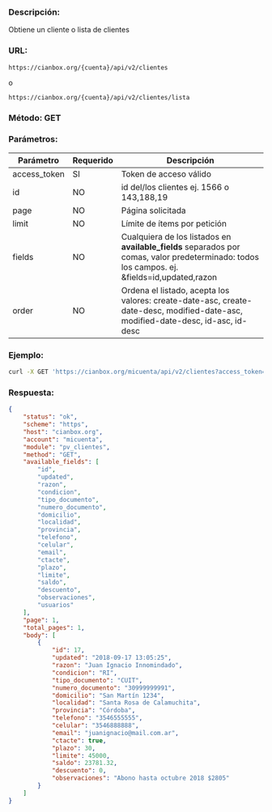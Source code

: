 ### Descripción:

Obtiene un cliente o lista de clientes

### URL:

`https://cianbox.org/{cuenta}/api/v2/clientes`

o

`https://cianbox.org/{cuenta}/api/v2/clientes/lista`

### Método: GET

### Parámetros:

|Parámetro    |Requerido |Descripción                                   |
|-------------|----------|----------------------------------------------|
|access_token |SI        |Token de acceso válido                        |
|id           |NO        |id del/los clientes ej. 1566 o 143,188,19     |
|page         |NO        |Página solicitada                             |
|limit        |NO        |Límite de ítems por petición                  |
|fields       |NO        |Cualquiera de los listados en **available_fields** separados por comas, valor predeterminado: todos los campos. ej. &fields=id,updated,razon|
|order        |NO        |Ordena el listado, acepta los valores: create-date-asc, create-date-desc, modified-date-asc, modified-date-desc, id-asc, id-desc|


### Ejemplo:
```bash
curl -X GET 'https://cianbox.org/micuenta/api/v2/clientes?access_token=CBX_AT-TcIHdWOvdpIMNsXG...'
```
### Respuesta:

```json
{
    "status": "ok",
    "scheme": "https",
    "host": "cianbox.org",
    "account": "micuenta",
    "module": "pv_clientes",
    "method": "GET",
    "available_fields": [
        "id",
        "updated",
        "razon",
        "condicion",
        "tipo_documento",
        "numero_documento",
        "domicilio",
        "localidad",
        "provincia",
        "telefono",
        "celular",
        "email",
        "ctacte",
        "plazo",
        "limite",
        "saldo",
        "descuento",
        "observaciones",
        "usuarios"
    ],
    "page": 1,
    "total_pages": 1,
    "body": [
        {
            "id": 17,
            "updated": "2018-09-17 13:05:25",
            "razon": "Juan Ignacio Innomindado",
            "condicion": "RI",
            "tipo_documento": "CUIT",
            "numero_documento": "30999999991",
            "domicilio": "San Martín 1234",
            "localidad": "Santa Rosa de Calamuchita",
            "provincia": "Córdoba",
            "telefono": "3546555555",
            "celular": "3546888888",
            "email": "juanignacio@mail.com.ar",
            "ctacte": true,
            "plazo": 30,
            "limite": 45000,
            "saldo": 23781.32,
            "descuento": 0,
            "observaciones": "Abono hasta octubre 2018 $2805"
        }
    ]
}
```